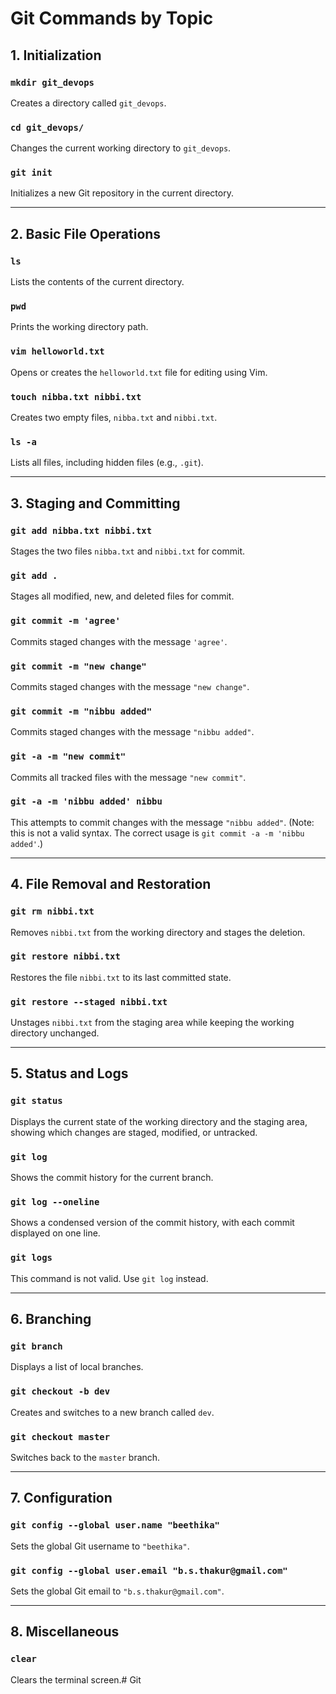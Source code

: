 # Git Commands by Topic

## 1. Initialization

### `mkdir git_devops`
Creates a directory called `git_devops`.

### `cd git_devops/`
Changes the current working directory to `git_devops`.

### `git init`
Initializes a new Git repository in the current directory.

---

## 2. Basic File Operations

### `ls`
Lists the contents of the current directory.

### `pwd`
Prints the working directory path.

### `vim helloworld.txt`
Opens or creates the `helloworld.txt` file for editing using Vim.

### `touch nibba.txt nibbi.txt`
Creates two empty files, `nibba.txt` and `nibbi.txt`.

### `ls -a`
Lists all files, including hidden files (e.g., `.git`).

---

## 3. Staging and Committing

### `git add nibba.txt nibbi.txt`
Stages the two files `nibba.txt` and `nibbi.txt` for commit.

### `git add .`
Stages all modified, new, and deleted files for commit.

### `git commit -m 'agree'`
Commits staged changes with the message `'agree'`.

### `git commit -m "new change"`
Commits staged changes with the message `"new change"`.

### `git commit -m "nibbu added"`
Commits staged changes with the message `"nibbu added"`.

### `git -a -m "new commit"`
Commits all tracked files with the message `"new commit"`.

### `git -a -m 'nibbu added' nibbu`
This attempts to commit changes with the message `"nibbu added"`. (Note: this is not a valid syntax. The correct usage is `git commit -a -m 'nibbu added'`.)

---

## 4. File Removal and Restoration

### `git rm nibbi.txt`
Removes `nibbi.txt` from the working directory and stages the deletion.

### `git restore nibbi.txt`
Restores the file `nibbi.txt` to its last committed state.

### `git restore --staged nibbi.txt`
Unstages `nibbi.txt` from the staging area while keeping the working directory unchanged.

---

## 5. Status and Logs

### `git status`
Displays the current state of the working directory and the staging area, showing which changes are staged, modified, or untracked.

### `git log`
Shows the commit history for the current branch.

### `git log --oneline`
Shows a condensed version of the commit history, with each commit displayed on one line.

### `git logs`
This command is not valid. Use `git log` instead.

---

## 6. Branching

### `git branch`
Displays a list of local branches.

### `git checkout -b dev`
Creates and switches to a new branch called `dev`.

### `git checkout master`
Switches back to the `master` branch.

---

## 7. Configuration

### `git config --global user.name "beethika"`
Sets the global Git username to `"beethika"`.

### `git config --global user.email "b.s.thakur@gmail.com"`
Sets the global Git email to `"b.s.thakur@gmail.com"`.

---

## 8. Miscellaneous

### `clear`
Clears the terminal screen.# Git
